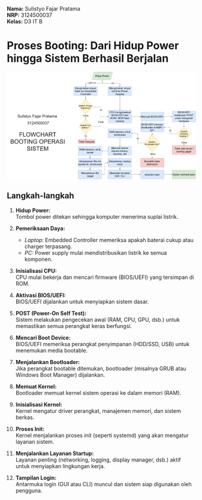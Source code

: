 **Nama:** Sulistyo Fajar Pratama  
**NRP:** 3124500037  
**Kelas:** D3 IT B

# Proses Booting: Dari Hidup Power hingga Sistem Berhasil Berjalan

![Flowchart Booting](image.png)

## Langkah-langkah

1. **Hidup Power:**  
   Tombol power ditekan sehingga komputer menerima suplai listrik.

2. **Pemeriksaan Daya:**  
   - *Laptop:* Embedded Controller memeriksa apakah baterai cukup atau charger terpasang.  
   - *PC:* Power supply mulai mendistribusikan listrik ke semua komponen.

3. **Inisialisasi CPU:**  
   CPU mulai bekerja dan mencari firmware (BIOS/UEFI) yang tersimpan di ROM.

4. **Aktivasi BIOS/UEFI:**  
   BIOS/UEFI dijalankan untuk menyiapkan sistem dasar.

5. **POST (Power-On Self Test):**  
   Sistem melakukan pengecekan awal (RAM, CPU, GPU, dsb.) untuk memastikan semua perangkat keras berfungsi.

6. **Mencari Boot Device:**  
   BIOS/UEFI memeriksa perangkat penyimpanan (HDD/SSD, USB) untuk menemukan media bootable.

7. **Menjalankan Bootloader:**  
   Jika perangkat bootable ditemukan, bootloader (misalnya GRUB atau Windows Boot Manager) dijalankan.

8. **Memuat Kernel:**  
   Bootloader memuat kernel sistem operasi ke dalam memori (RAM).

9. **Inisialisasi Kernel:**  
   Kernel mengatur driver perangkat, manajemen memori, dan sistem berkas.

10. **Proses Init:**  
    Kernel menjalankan proses init (seperti systemd) yang akan mengatur layanan sistem.

11. **Menjalankan Layanan Startup:**  
    Layanan penting (networking, logging, display manager, dsb.) aktif untuk menyiapkan lingkungan kerja.

12. **Tampilan Login:**  
    Antarmuka login (GUI atau CLI) muncul dan sistem siap digunakan oleh pengguna.
